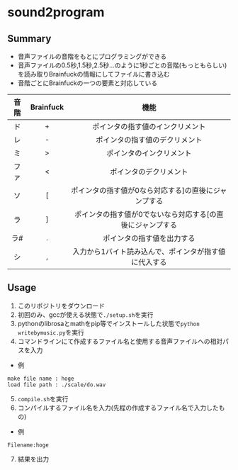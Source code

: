 # sound2program

## Summary
* 音声ファイルの音階をもとにプログラミングができる
* 音声ファイルの0.5秒,1.5秒,2.5秒...のように1秒ごとの音階(もっともらしい)を読み取りBrainfuckの情報にしてファイルに書き込む
* 音階ごとにBrainfuckの一つの要素と対応している

|音階|Brainfuck|機能|
|:--:|:--:|:--:|
|ド|+|ポインタの指す値のインクリメント|
|レ|-|ポインタの指す値のデクリメント|
|ミ|>|ポインタのインクリメント|
|ファ|<|ポインタのデクリメント|
|ソ|[|ポインタの指す値が0なら対応する]の直後にジャンプする|
|ラ|]|ポインタの指す値が0でないなら対応する[の直後にジャンプする|
|ラ#|.|ポインタの指す値を出力する|
|シ|,|入力から1バイト読み込んで、ポインタが指す値に代入する|

## Usage
1. このリポジトリをダウンロード
2. 初回のみ、gccが使える状態で```./setup.sh```を実行
3. pythonのlibrosaとmathをpip等でインストールした状態で```python writebymusic.py```を実行
4. コマンドラインにて作成するファイル名と使用する音声ファイルへの相対パスを入力
* 例
```
make file name : hoge
load file path : ./scale/do.wav
```
5. ```compile.sh```を実行
6. コンパイルするファイル名を入力(先程の作成するファイル名で入力したもの)
* 例
```
Filename:hoge
```
7. 結果を出力
